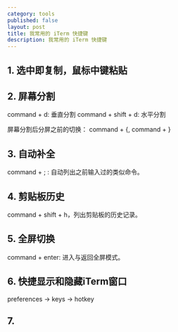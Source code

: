 ```yaml
---
category: tools
published: false
layout: post
title: 我常用的 iTerm 快捷键
description: 我常用的 iTerm 快捷键
---  
```



##  
## 1. 选中即复制，鼠标中键粘贴   

## 2. 屏幕分割 

command + d: 垂直分割
command + shift + d: 水平分割  

屏幕分割后分屏之前的切换： command + {, command + }

## 3. 自动补全

command + ; : 自动列出之前输入过的类似命令。   

## 4. 剪贴板历史 

command + shift + h，列出剪贴板的历史记录。

## 5. 全屏切换  

command + enter: 进入与返回全屏模式。

## 6. 快捷显示和隐藏iTerm窗口  

preferences -> keys -> hotkey 


## 7. 